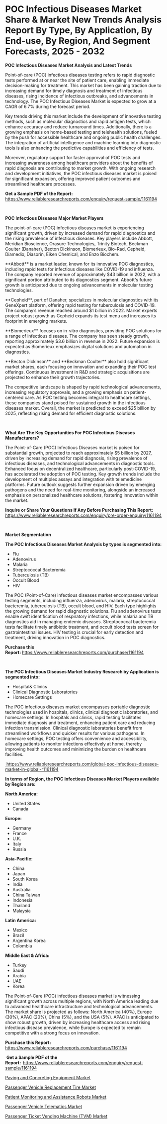 <p><h1>POC Infectious Diseases Market Share & Market New Trends Analysis Report By Type, By Application, By End-use, By Region, And Segment Forecasts, 2025 - 2032</h1></p><p><strong>POC Infectious Diseases Market Analysis and Latest Trends</strong></p>
<p><p>Point-of-care (POC) infectious diseases testing refers to rapid diagnostic tests performed at or near the site of patient care, enabling immediate decision-making for treatment. This market has been gaining traction due to increasing demand for timely diagnosis and treatment of infectious diseases, rising incidence of infectious outbreaks, and advancements in technology. The POC Infectious Diseases Market is expected to grow at a CAGR of 6.7% during the forecast period.</p><p>Key trends driving this market include the development of innovative testing methods, such as molecular diagnostics and rapid antigen tests, which enhance accuracy and reduce turnaround times. Additionally, there is a growing emphasis on home-based testing and telehealth solutions, fueled by the push for accessible healthcare and ongoing public health challenges. The integration of artificial intelligence and machine learning into diagnostic tools is also enhancing the predictive capabilities and efficiency of tests.</p><p>Moreover, regulatory support for faster approval of POC tests and increasing awareness among healthcare providers about the benefits of rapid diagnosis are contributing to market growth. With ongoing research and development initiatives, the POC infectious diseases market is poised for significant expansion, offering improved patient outcomes and streamlined healthcare processes.</p></p>
<p><strong>Get a Sample PDF of the Report:&nbsp;</strong> <a href="https://www.reliableresearchreports.com/enquiry/request-sample/1161194?utm_campaign=41&utm_medium=2&utm_source=Github&utm_content=ia&utm_term=22032025&utm_id=poc-infectious-diseases">https://www.reliableresearchreports.com/enquiry/request-sample/1161194</a></p>
<p>&nbsp;</p>
<p><strong>POC Infectious Diseases Major Market Players</strong></p>
<p><p>The point-of-care (POC) infectious diseases market is experiencing significant growth, driven by increased demand for rapid diagnostics and the rising prevalence of infectious diseases. Key players include Abbott, Meridian Bioscience, Orasure Technologies, Trinity Biotech, Beckman Coulter (Danaher), Becton Dickinson, Biomerieux, Bio-Rad, Cepheid, Diamedix, Diasorin, Eiken Chemical, and Enzo Biochem.</p><p>**Abbott** is a market leader, known for its innovative POC diagnostics, including rapid tests for infectious diseases like COVID-19 and influenza. The company reported revenue of approximately $43 billion in 2022, with a significant portion attributed to its diagnostics segment. Abbott's future growth is anticipated due to ongoing advancements in molecular testing technologies.</p><p>**Cepheid**, part of Danaher, specializes in molecular diagnostics with its GeneXpert platform, offering rapid testing for tuberculosis and COVID-19. The company’s revenue reached around $1 billion in 2022. Market experts project robust growth as Cepheid expands its test menu and increases its footprint in emerging markets.</p><p>**Biomerieux** focuses on in-vitro diagnostics, providing POC solutions for a range of infectious diseases. The company has seen steady growth, reporting approximately $3.6 billion in revenue in 2022. Future expansion is expected as Biomerieux emphasizes digital solutions and automation in diagnostics.</p><p>**Becton Dickinson** and **Beckman Coulter** also hold significant market shares, each focusing on innovation and expanding their POC test offerings. Continuous investment in R&D and strategic acquisitions are projected to enhance their growth trajectories.</p><p>The competitive landscape is shaped by rapid technological advancements, increasing regulatory approvals, and a growing emphasis on patient-centered care. As POC testing becomes integral to healthcare settings, these companies stand poised for sustained growth in the infectious diseases market. Overall, the market is predicted to exceed $25 billion by 2025, reflecting rising demand for efficient diagnostic solutions.</p></p>
<p>&nbsp;</p>
<p><strong>What Are The Key Opportunities For POC Infectious Diseases Manufacturers?</strong></p>
<p><p>The Point-of-Care (POC) Infectious Diseases market is poised for substantial growth, projected to reach approximately $5 billion by 2027, driven by increasing demand for rapid diagnosis, rising prevalence of infectious diseases, and technological advancements in diagnostic tools. Enhanced focus on decentralized healthcare, particularly post-COVID-19, has accelerated the adoption of POC testing. Key growth trends include the development of multiplex assays and integration with telemedicine platforms. Future outlook suggests further expansion driven by emerging pathogens and the need for real-time monitoring, alongside an increased emphasis on personalized healthcare solutions, fostering innovation within the market.</p></p>
<p><strong>Inquire or Share Your Questions If Any Before Purchasing This Report:</strong> <a href="https://www.reliableresearchreports.com/enquiry/pre-order-enquiry/1161194?utm_campaign=41&utm_medium=2&utm_source=Github&utm_content=ia&utm_term=22032025&utm_id=poc-infectious-diseases">https://www.reliableresearchreports.com/enquiry/pre-order-enquiry/1161194</a></p>
<p>&nbsp;</p>
<p><strong>Market Segmentation</strong></p>
<p><strong>The POC Infectious Diseases Market Analysis by types is segmented into:</strong></p>
<p><ul><li>Flu</li><li>Adenovirus</li><li>Malaria</li><li>Streptococcal Bacteremia</li><li>Tuberculosis (TB)</li><li>Occult Blood</li><li>HIV</li></ul></p>
<p><p>The POC (Point-of-Care) infectious diseases market encompasses various testing segments, including influenza, adenovirus, malaria, streptococcal bacteremia, tuberculosis (TB), occult blood, and HIV. Each type highlights the growing demand for rapid diagnostic solutions. Flu and adenovirus tests enable swift identification of respiratory infections, while malaria and TB diagnostics aid in managing endemic diseases. Streptococcal bacteremia tests facilitate timely antibiotic treatment, and occult blood tests screen for gastrointestinal issues. HIV testing is crucial for early detection and treatment, driving innovation in POC diagnostics.</p></p>
<p><strong>Purchase this Report:&nbsp;</strong><a href="https://www.reliableresearchreports.com/purchase/1161194?utm_campaign=41&utm_medium=2&utm_source=Github&utm_content=ia&utm_term=22032025&utm_id=poc-infectious-diseases">https://www.reliableresearchreports.com/purchase/1161194</a></p>
<p>&nbsp;</p>
<p><strong>The POC Infectious Diseases Market Industry Research by Application is segmented into:</strong></p>
<p><ul><li>Hospital& Clinics</li><li>Clinical Diagnostic Laboratories</li><li>Homecare Settings</li></ul></p>
<p><p>The POC infectious diseases market encompasses portable diagnostic technologies used in hospitals, clinics, clinical diagnostic laboratories, and homecare settings. In hospitals and clinics, rapid testing facilitates immediate diagnosis and treatment, enhancing patient care and reducing infection transmission. Clinical diagnostic laboratories benefit from streamlined workflows and quicker results for various pathogens. In homecare settings, POC testing offers convenience and accessibility, allowing patients to monitor infections effectively at home, thereby improving health outcomes and minimizing the burden on healthcare facilities.</p></p>
<p><a href="https://www.reliableresearchreports.com/global-poc-infectious-diseases-market-in-global-r1161194?utm_campaign=41&utm_medium=2&utm_source=Github&utm_content=ia&utm_term=22032025&utm_id=poc-infectious-diseases">&nbsp;https://www.reliableresearchreports.com/global-poc-infectious-diseases-market-in-global-r1161194</a></p>
<p><strong>In terms of Region, the POC Infectious Diseases Market Players available by Region are:</strong></p>
<p>
    <p> <strong> North America: </strong>
        <ul>
            <li>United States</li>
            <li>Canada</li>
        </ul>
        </p> 
    <p> <strong> Europe: </strong>
        <ul>
            <li>Germany</li>
            <li>France</li>
            <li>U.K.</li>
            <li>Italy</li>
            <li>Russia</li>
        </ul>
        </p> 
    <p> <strong> Asia-Pacific: </strong>
        <ul>
            <li>China</li>
            <li>Japan</li>
            <li>South Korea</li>
            <li>India</li>
            <li>Australia</li>
            <li>China Taiwan</li>
            <li>Indonesia</li>
            <li>Thailand</li>
            <li>Malaysia</li>
        </ul>
        </p> 
    <p> <strong> Latin America: </strong>
        <ul>
            <li>Mexico</li>
            <li>Brazil</li>
            <li>Argentina Korea</li>
            <li>Colombia</li>
        </ul>
        </p> 
    <p> <strong> Middle East & Africa: </strong>
        <ul>
            <li>Turkey</li>
            <li>Saudi</li>
            <li>Arabia</li>
            <li>UAE</li>
            <li>Korea</li>
        </ul>
    </p>
    </p>
<p><p>The Point-of-Care (POC) infectious diseases market is witnessing significant growth across multiple regions, with North America leading due to advanced healthcare infrastructure and technological advancements. The market share is projected as follows: North America (40%), Europe (30%), APAC (20%), China (5%), and the USA (5%). APAC is anticipated to show robust growth, driven by increasing healthcare access and rising infectious disease prevalence, while Europe is expected to remain competitive with a strong focus on innovation.</p></p>
<p><strong>Purchase this Report: </strong><a href="https://www.reliableresearchreports.com/purchase/1161194?utm_campaign=41&utm_medium=2&utm_source=Github&utm_content=ia&utm_term=22032025&utm_id=poc-infectious-diseases">https://www.reliableresearchreports.com/purchase/1161194</a></p>
<p>&nbsp;<strong>Get a Sample PDF of the Report:&nbsp;&nbsp;</strong><a href="https://www.reliableresearchreports.com/enquiry/request-sample/1161194?utm_campaign=41&utm_medium=2&utm_source=Github&utm_content=ia&utm_term=22032025&utm_id=poc-infectious-diseases">https://www.reliableresearchreports.com/enquiry/request-sample/1161194</a></p>
<p><strong></strong></p>
<p><p><a href="https://github.com/snaikraso/Market-Research-Report-List-1/blob/main/paving-and-concreting-equipment-market.md?utm_campaign=41&utm_medium=2&utm_source=Github&utm_content=ia&utm_term=22032025&utm_id=poc-infectious-diseases">Paving and Concreting Equipment Market</a></p><p><a href="https://github.com/frodanlert/Market-Research-Report-List-1/blob/main/passenger-vehicle-replacement-tire-market.md?utm_campaign=41&utm_medium=2&utm_source=Github&utm_content=ia&utm_term=22032025&utm_id=poc-infectious-diseases">Passenger Vehicle Replacement Tire Market</a></p><p><a href="https://github.com/kadutjoelly83/Market-Research-Report-List-1/blob/main/patient-monitoring-and-assistance-robots-market.md?utm_campaign=41&utm_medium=2&utm_source=Github&utm_content=ia&utm_term=22032025&utm_id=poc-infectious-diseases">Patient Monitoring and Assistance Robots Market</a></p><p><a href="https://github.com/iperitvik8/Market-Research-Report-List-1/blob/main/passenger-vehicle-telematics-market.md?utm_campaign=41&utm_medium=2&utm_source=Github&utm_content=ia&utm_term=22032025&utm_id=poc-infectious-diseases">Passenger Vehicle Telematics Market</a></p><p><a href="https://github.com/ilanarohalgh/Market-Research-Report-List-1/blob/main/passenger-ticket-vending-machine-tvm-market.md?utm_campaign=41&utm_medium=2&utm_source=Github&utm_content=ia&utm_term=22032025&utm_id=poc-infectious-diseases">Passenger Ticket Vending Machine (TVM) Market</a></p></p>